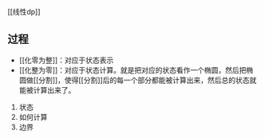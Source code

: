 [[线性dp]]

## 过程
- [[化零为整]]：对应于状态表示
- [[化整为零]]：对应于状态计算。就是把对应的状态看作一个椭圆，然后把椭圆做[[分割]]，使得[[分割]]后的每一个部分都能被计算出来，然后总的状态就能被计算出来了。

1. 状态
2. 如何计算
3. 边界
